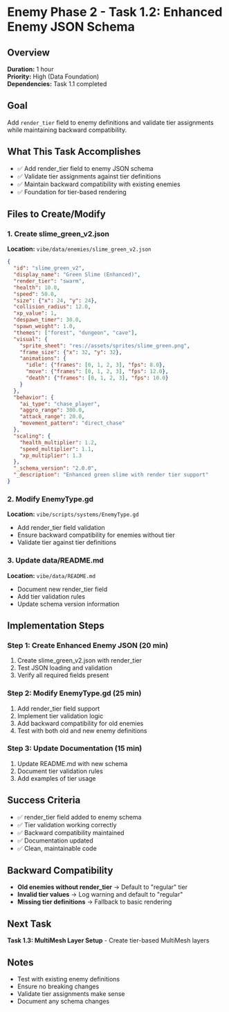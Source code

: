 # Enemy Phase 2 - Task 1.2: Enhanced Enemy JSON Schema

## Overview
**Duration:** 1 hour  
**Priority:** High (Data Foundation)  
**Dependencies:** Task 1.1 completed  

## Goal
Add `render_tier` field to enemy definitions and validate tier assignments while maintaining backward compatibility.

## What This Task Accomplishes
- ✅ Add render_tier field to enemy JSON schema
- ✅ Validate tier assignments against tier definitions
- ✅ Maintain backward compatibility with existing enemies
- ✅ Foundation for tier-based rendering

## Files to Create/Modify

### 1. Create slime_green_v2.json
**Location:** `vibe/data/enemies/slime_green_v2.json`
```json
{
  "id": "slime_green_v2",
  "display_name": "Green Slime (Enhanced)",
  "render_tier": "swarm",
  "health": 10.0,
  "speed": 50.0,
  "size": {"x": 24, "y": 24},
  "collision_radius": 12.0,
  "xp_value": 1,
  "despawn_timer": 30.0,
  "spawn_weight": 1.0,
  "themes": ["forest", "dungeon", "cave"],
  "visual": {
    "sprite_sheet": "res://assets/sprites/slime_green.png",
    "frame_size": {"x": 32, "y": 32},
    "animations": {
      "idle": {"frames": [0, 1, 2, 3], "fps": 8.0},
      "move": {"frames": [0, 1, 2, 3], "fps": 12.0},
      "death": {"frames": [0, 1, 2, 3], "fps": 10.0}
    }
  },
  "behavior": {
    "ai_type": "chase_player",
    "aggro_range": 300.0,
    "attack_range": 20.0,
    "movement_pattern": "direct_chase"
  },
  "scaling": {
    "health_multiplier": 1.2,
    "speed_multiplier": 1.1,
    "xp_multiplier": 1.3
  },
  "_schema_version": "2.0.0",
  "_description": "Enhanced green slime with render tier support"
}
```

### 2. Modify EnemyType.gd
**Location:** `vibe/scripts/systems/EnemyType.gd`
- Add render_tier field validation
- Ensure backward compatibility for enemies without tier
- Validate tier against tier definitions

### 3. Update data/README.md
**Location:** `vibe/data/README.md`
- Document new render_tier field
- Add tier validation rules
- Update schema version information

## Implementation Steps

### Step 1: Create Enhanced Enemy JSON (20 min)
1. Create slime_green_v2.json with render_tier
2. Test JSON loading and validation
3. Verify all required fields present

### Step 2: Modify EnemyType.gd (25 min)
1. Add render_tier field support
2. Implement tier validation logic
3. Add backward compatibility for old enemies
4. Test with both old and new enemy definitions

### Step 3: Update Documentation (15 min)
1. Update README.md with new schema
2. Document tier validation rules
3. Add examples of tier usage

## Success Criteria
- ✅ render_tier field added to enemy schema
- ✅ Tier validation working correctly
- ✅ Backward compatibility maintained
- ✅ Documentation updated
- ✅ Clean, maintainable code

## Backward Compatibility
- **Old enemies without render_tier** → Default to "regular" tier
- **Invalid tier values** → Log warning and default to "regular"
- **Missing tier definitions** → Fallback to basic rendering

## Next Task
**Task 1.3: MultiMesh Layer Setup** - Create tier-based MultiMesh layers

## Notes
- Test with existing enemy definitions
- Ensure no breaking changes
- Validate tier assignments make sense
- Document any schema changes
